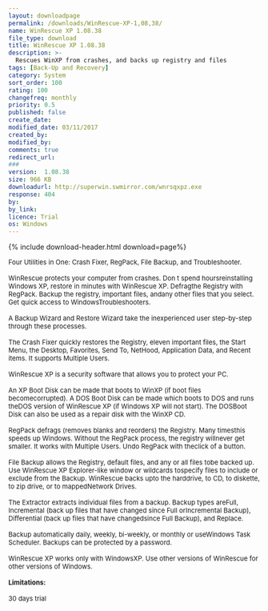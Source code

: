 ```yaml
---
layout: downloadpage
permalink: /downloads/WinRescue-XP-1,08,38/
name: WinRescue XP 1.08.38
file_type: download
title: WinRescue XP 1.08.38
description: >-
  Rescues WinXP from crashes, and backs up registry and files
tags: [Back-Up and Recovery]
category: System
sort_order: 100
rating: 100
changefreq: monthly
priority: 0.5
published: false
create_date: 
modified_date: 03/11/2017
created_by: 
modified_by: 
comments: true
redirect_url: 
### 
version:  1.08.38
size: 966 KB
downloadurl: http://superwin.swmirror.com/wnrsqxpz.exe
response: 404
by: 
by_link: 
licence: Trial 
os: Windows
---
```


{% include download-header.html download=page%}

<p style="fix-download-text !important">
<p><font size="2"><p>Four Utilities in One: Crash Fixer, RegPack, File Backup, and Troubleshooter.<br />
<br />
WinRescue protects your computer from crashes. Don t spend hoursreinstalling Windows XP, restore in minutes with WinRescue XP. Defragthe Registry with RegPack. Backup the registry, important files, andany other files that you select. Get quick access to WindowsTroubleshooters.<br />
<br />
A Backup Wizard and Restore Wizard take the inexperienced user step-by-step through these processes.<br />
<br />
The Crash Fixer quickly restores the Registry, eleven important files, the Start Menu, the Desktop, Favorites, Send To, NetHood, Application Data, and Recent items. It supports Multiple Users. <br />
<br />
WinRescue XP is a security software that allows you to protect your PC.<br />
<br />
An XP Boot Disk can be made that boots to WinXP (if boot files becomecorrupted). A DOS Boot Disk can be made which boots to DOS and runs theDOS version of WinRescue XP (if Windows XP will not start). The DOSBoot Disk can also be used as a repair disk with the WinXP CD.<br />
<br />
RegPack defrags (removes blanks and reorders) the Registry. Many timesthis speeds up Windows. Without the RegPack process, the registry willnever get smaller. It works with Multiple Users. Undo RegPack with theclick of a button.<br />
<br />
File Backup allows the Registry, default files, and any or all files tobe backed up. Use WinRescue XP Explorer-like window or wildcards tospecify files to include or exclude from the Backup. WinRescue backs upto the harddrive, to CD, to diskette, to zip drive, or to mappedNetwork Drives.<br />
<br />
The Extractor extracts individual files from a backup. Backup types areFull, Incremental (back up files that have changed since Full orIncremental Backup), Differential (back up files that have changedsince Full Backup), and Replace.<br />
<br />
Backup automatically daily, weekly, bi-weekly, or monthly or useWindows Task Scheduler. Backups can be protected by a password.<br />
<br />
WinRescue XP works only with WindowsXP. Use other versions of WinRescue for other versions of Windows.<br />
<br />
<span><strong>Limitations:</strong></span><br />
<br />
30 days trial</p></p></p>
